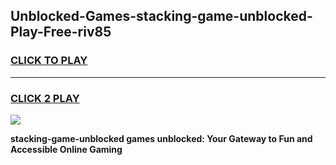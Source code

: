 
## Unblocked-Games-stacking-game-unblocked-Play-Free-riv85
<h3>
<a href="https://premium76.site?title=stacking-game-unblocked&ref=09A">CLICK TO PLAY</a></h3>
<hr>

<h3>
<a href="https://premium76.site?title=stacking-game-unblocked&ref=09A">CLICK 2 PLAY</a>
  
</h3>

<a href="https://premium76.site?title=stacking-game-unblocked&ref=09A"><img src="https://clearcache.store/games.png"></a>


**stacking-game-unblocked games unblocked: Your Gateway to Fun and Accessible Online Gaming**
